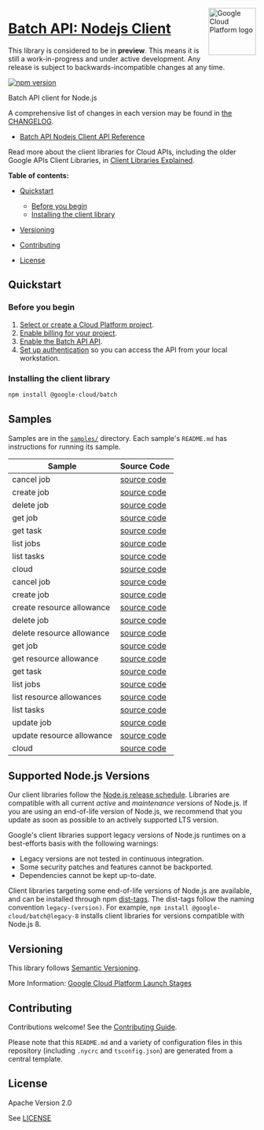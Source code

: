 [//]: # "This README.md file is auto-generated, all changes to this file will be lost."
[//]: # "The comments you see below are used to generate those parts of the template in later states."
<img src="https://avatars2.githubusercontent.com/u/2810941?v=3&s=96" alt="Google Cloud Platform logo" title="Google Cloud Platform" align="right" height="96" width="96"/>

# [Batch API: Nodejs Client][homepage]

This library is considered to be in **preview**. This means it is still a
work-in-progress and under active development. Any release is subject to
backwards-incompatible changes at any time.

[![npm version](https://img.shields.io/npm/v/@google-cloud/batch.svg)](https://www.npmjs.org/package/@google-cloud/batch)

Batch API client for Node.js

[//]: # "partials.introduction"

A comprehensive list of changes in each version may be found in
[the CHANGELOG][homepage_changelog].

* [Batch API Nodejs Client API Reference](https://cloud.google.com/nodejs/docs/reference/batch/latest)


Read more about the client libraries for Cloud APIs, including the older
Google APIs Client Libraries, in [Client Libraries Explained][explained].

[explained]: https://cloud.google.com/apis/docs/client-libraries-explained

**Table of contents:**

* [Quickstart](#quickstart)
  * [Before you begin](#before-you-begin)
  * [Installing the client library](#installing-the-client-library)

* [Versioning](#versioning)
* [Contributing](#contributing)
* [License](#license)

## Quickstart
### Before you begin

1.  [Select or create a Cloud Platform project][projects].
1.  [Enable billing for your project][billing].
1.  [Enable the Batch API API][enable_api].
1.  [Set up authentication][auth] so you can access the
    API from your local workstation.
### Installing the client library

```bash
npm install @google-cloud/batch
```

[//]: # "partials.body"

## Samples

Samples are in the [`samples/`][homepage_samples] directory. Each sample's `README.md` has instructions for running its sample.

| Sample                      | Source Code                       |
| --------------------------- | --------------------------------- |
| cancel job | [source code](https://github.com/googleapis/google-cloud-node/blob/main/packages/google-cloud-batch/samples/generated/v1/batch_service.cancel_job.js) |
| create job | [source code](https://github.com/googleapis/google-cloud-node/blob/main/packages/google-cloud-batch/samples/generated/v1/batch_service.create_job.js) |
| delete job | [source code](https://github.com/googleapis/google-cloud-node/blob/main/packages/google-cloud-batch/samples/generated/v1/batch_service.delete_job.js) |
| get job | [source code](https://github.com/googleapis/google-cloud-node/blob/main/packages/google-cloud-batch/samples/generated/v1/batch_service.get_job.js) |
| get task | [source code](https://github.com/googleapis/google-cloud-node/blob/main/packages/google-cloud-batch/samples/generated/v1/batch_service.get_task.js) |
| list jobs | [source code](https://github.com/googleapis/google-cloud-node/blob/main/packages/google-cloud-batch/samples/generated/v1/batch_service.list_jobs.js) |
| list tasks | [source code](https://github.com/googleapis/google-cloud-node/blob/main/packages/google-cloud-batch/samples/generated/v1/batch_service.list_tasks.js) |
| cloud | [source code](https://github.com/googleapis/google-cloud-node/blob/main/packages/google-cloud-batch/samples/generated/v1/snippet_metadata_google.cloud.batch.v1.json) |
| cancel job | [source code](https://github.com/googleapis/google-cloud-node/blob/main/packages/google-cloud-batch/samples/generated/v1alpha/batch_service.cancel_job.js) |
| create job | [source code](https://github.com/googleapis/google-cloud-node/blob/main/packages/google-cloud-batch/samples/generated/v1alpha/batch_service.create_job.js) |
| create resource allowance | [source code](https://github.com/googleapis/google-cloud-node/blob/main/packages/google-cloud-batch/samples/generated/v1alpha/batch_service.create_resource_allowance.js) |
| delete job | [source code](https://github.com/googleapis/google-cloud-node/blob/main/packages/google-cloud-batch/samples/generated/v1alpha/batch_service.delete_job.js) |
| delete resource allowance | [source code](https://github.com/googleapis/google-cloud-node/blob/main/packages/google-cloud-batch/samples/generated/v1alpha/batch_service.delete_resource_allowance.js) |
| get job | [source code](https://github.com/googleapis/google-cloud-node/blob/main/packages/google-cloud-batch/samples/generated/v1alpha/batch_service.get_job.js) |
| get resource allowance | [source code](https://github.com/googleapis/google-cloud-node/blob/main/packages/google-cloud-batch/samples/generated/v1alpha/batch_service.get_resource_allowance.js) |
| get task | [source code](https://github.com/googleapis/google-cloud-node/blob/main/packages/google-cloud-batch/samples/generated/v1alpha/batch_service.get_task.js) |
| list jobs | [source code](https://github.com/googleapis/google-cloud-node/blob/main/packages/google-cloud-batch/samples/generated/v1alpha/batch_service.list_jobs.js) |
| list resource allowances | [source code](https://github.com/googleapis/google-cloud-node/blob/main/packages/google-cloud-batch/samples/generated/v1alpha/batch_service.list_resource_allowances.js) |
| list tasks | [source code](https://github.com/googleapis/google-cloud-node/blob/main/packages/google-cloud-batch/samples/generated/v1alpha/batch_service.list_tasks.js) |
| update job | [source code](https://github.com/googleapis/google-cloud-node/blob/main/packages/google-cloud-batch/samples/generated/v1alpha/batch_service.update_job.js) |
| update resource allowance | [source code](https://github.com/googleapis/google-cloud-node/blob/main/packages/google-cloud-batch/samples/generated/v1alpha/batch_service.update_resource_allowance.js) |
| cloud | [source code](https://github.com/googleapis/google-cloud-node/blob/main/packages/google-cloud-batch/samples/generated/v1alpha/snippet_metadata_google.cloud.batch.v1alpha.json) |


## Supported Node.js Versions

Our client libraries follow the [Node.js release schedule](https://github.com/nodejs/release#release-schedule).
Libraries are compatible with all current _active_ and _maintenance_ versions of
Node.js.
If you are using an end-of-life version of Node.js, we recommend that you update
as soon as possible to an actively supported LTS version.

Google's client libraries support legacy versions of Node.js runtimes on a
best-efforts basis with the following warnings:

* Legacy versions are not tested in continuous integration.
* Some security patches and features cannot be backported.
* Dependencies cannot be kept up-to-date.

Client libraries targeting some end-of-life versions of Node.js are available, and
can be installed through npm [dist-tags](https://docs.npmjs.com/cli/dist-tag).
The dist-tags follow the naming convention `legacy-(version)`.
For example, `npm install @google-cloud/batch@legacy-8` installs client libraries
for versions compatible with Node.js 8.

## Versioning

This library follows [Semantic Versioning](http://semver.org/).

More Information: [Google Cloud Platform Launch Stages][launch_stages]

[launch_stages]: https://cloud.google.com/terms/launch-stages

## Contributing

Contributions welcome! See the [Contributing Guide](https://github.com/googleapis/google-cloud-node/blob/main/packages/google-cloud-batch/CONTRIBUTING.md).

Please note that this `README.md`
and a variety of configuration files in this repository (including `.nycrc` and `tsconfig.json`)
are generated from a central template.

## License

Apache Version 2.0

See [LICENSE](https://github.com/googleapis/google-cloud-node/blob/main/packages/google-cloud-batch/LICENSE)

[shell_img]: https://gstatic.com/cloudssh/images/open-btn.png
[projects]: https://console.cloud.google.com/project
[billing]: https://support.google.com/cloud/answer/6293499#enable-billing
[enable_api]: https://console.cloud.google.com/flows/enableapi?apiid=batch.googleapis.com
[auth]: https://cloud.google.com/docs/authentication/external/set-up-adc-local
[homepage_samples]: https://github.com/googleapis/google-cloud-node/blob/main/packages/google-cloud-batch/samples
[homepage_changelog]: https://github.com/googleapis/google-cloud-node/blob/main/packages/google-cloud-batch/CHANGELOG.md
[homepage]: https://github.com/googleapis/google-cloud-node/blob/main/packages/google-cloud-batch
